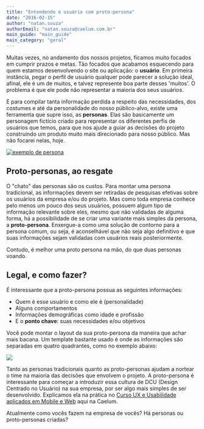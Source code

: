 ```yaml
---
title: "Entendendo o usuário com proto-persona"
date: "2016-02-15"
author: "natan.souza"
authorEmail: "natan.souza@caelum.com.br"
main_guide: "main_guide"
main_category: "geral"
---
```


Muitas vezes, no andamento dos nossos projetos, ficamos muito focados em cumprir prazos e metas. Tão focados que acabamos esquecendo para quem estamos desenvolvendo o site ou aplicação: o **usuário**. Em primeira instância, pegar o perfil de usuário qualquer pode parecer a solução ideal, afinal, ele é um de muitos, e talvez represente boa parte desses 'muitos'. O problema é que ele pode não representar a maioria dos seus usuários.

E para compilar tanta informação perdida a respeito das necessidades, dos costumes e até da personalidade do nosso público-alvo, existe uma ferramenta que supre isso, as **personas**. Elas são basicamente um personagem fictício criado para representar os diferentes perfis de usuários que temos, para que nos ajude a guiar as decisões do projeto construindo um produto muito mais direcionado para nosso público. Mas não focarei nelas, hoje.

[![exemplo de persona](https://blog.caelum.com.br/wp-content/uploads/2016/01/persona-exemplo.jpg)](https://blog.caelum.com.br/wp-content/uploads/2016/01/persona-exemplo.jpg)

## Proto-personas, ao resgate

O "chato" das personas são os custos. Para montar uma persona tradicional, as informações devem ser retiradas de pesquisas efetivas sobre os usuários da empresa e/ou do projeto. Mas como toda empresa conhece pelo menos um pouco dos seus usuários, possuem algum tipo de informação relevante sobre eles, mesmo que não validadas de alguma forma, há a possibilidade de se criar uma variante mais simples da persona, a **proto-persona**. Enxergue-a como uma solução de contorno para a persona comum, ou seja, é aconselhável que não seja algo definitivo e que suas informações sejam validadas com usuários reais posteriormente.

Contudo, é melhor uma proto persona na mão, do que duas personas voando.

## Legal, e como fazer?

É interessante que a proto-persona possua as seguintes informações:

- Quem é esse usuário e como ele é (personalidade)
- Alguns comportamentos
- Informações demográficas como idade e profissão
- E o **ponto chave**: suas necessidades e/ou objetivos

Você pode montar o layout da sua proto-persona da maneira que achar mais bacana. Um template bastante usado é onde as informações são separadas em quatro quadrantes, como no exemplo abaixo:

[![](https://blog.caelum.com.br/wp-content/uploads/2016/01/proto-persona-exemplo1.jpg)](https://blog.caelum.com.br/wp-content/uploads/2016/01/proto-persona-exemplo1.jpg)

Tanto as personas tradicionais quanto as proto-personas ajudam a nortear o time na maioria das decisões que envolvem o projeto. A proto-persona é interessante para começar a introduzir essa cultura de DCU (Design Centrado no Usuário) na sua empresa, por ser algo mais simples de ser desenvolvido. Explicamos ela na prática no [Curso UX e Usabilidade aplicados em Mobile e Web](https://www.caelum.com.br/curso-ux-usabilidade-mobile-web/) aqui na Caelum.

Atualmente como vocês fazem na empresa de vocês? Há personas ou proto-personas criadas?
